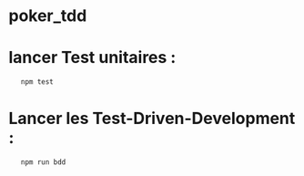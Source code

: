 # poker_tdd

# lancer Test unitaires : 
 ```bash
    npm test
 ```

# Lancer les Test-Driven-Development : 
 ```bash
    npm run bdd
 ```